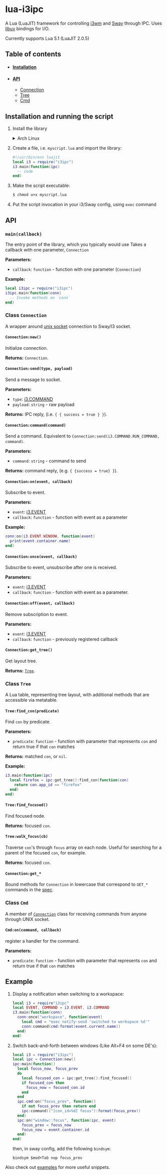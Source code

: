 # lua-i3ipc

A Lua (LuaJIT) framework for controlling [i3wm](https://i3wm.org/) and
[Sway](https://swaywm.org/) through IPC. Uses
[libuv](https://github.com/luvit/luv) bindings for I/O.

Currently supports Lua 5.1 (LuaJIT 2.0.5)


## Table of contents

- #### [Installation](#installation-and-running-the-script)
- #### [API](#api)
  - [Connection](#class-connection)
  - [Tree](#class-tree)
  - [Cmd](#class-cmd)


## Installation and running the script

1.  Install the library

    <details>
        <summary>Arch Linux</summary>
        Install the `lua-i3ipc-git` package with any AUR helper, i.e.:
        `$ yay -S lua-i3ipc-git`.
    </details>

2.  Create a file, i.e. `myscript.lua` and import the library:
    ```lua
    #!/usr/bin/env luajit
    local i3 = require("i3ipc")
    i3.main(function(ipc)
      -- code
    end)
    ```

3.  Make the script executable:
    ```bash
    $ chmod u+x myscript.lua
    ```

4. Put the script invocation in your i3/Sway config, using `exec` command


## API


### `main(callback)`
The entry point of the library, which you typically would use
Takes a callback with one parameter, `Connection`

**Parameters:**
- `callback`: `function` - function with one parameter (`Connection`)

**Example:**
```lua
local i3ipc = require("i3ipc")
i3ipc.main(function(conn)
  -- Invoke methods on `conn`
end)
```


### Class `Connection`
A wrapper around [unix socket](https://en.wikipedia.org/wiki/Unix_domain_socket)
connection to Sway/I3 socket.


#### `Connection:new()`
Initialize connection.

**Returns:** `Connection`.


#### `Connection:send(type, payload)`

Send a message to socket.

**Parameters:**
- `type`: [i3.COMMAND](https://i3wm.org/docs/ipc.html#_sending_messages_to_i3)
- `payload`: `string` - raw payload

**Returns:** IPC reply, (i.e. `{ { success = true } }`).


#### `Connection:command(command)`

Send a command.
Equivalent to `Connection:send(i3.COMMAND.RUN_COMMAND, command)`.

**Parameters:**
- `command`: `string` - command to send

**Returns:** command reply, (e.g. `{ {success = true} }`).


#### `Connection:on(event, callback)`
Subscribe to event.

**Parameters:**
- `event`: [i3.EVENT](https://i3wm.org/docs/ipc.html#_reply_format)
- `callback`: `function` - function with event as a parameter

**Example:**
```lua
conn:on(i3.EVENT.WINDOW, function(event)
  print(event.container.name)
end)
```


#### `Connection:once(event, callback)`
Subscribe to event, unsubscribe after one is received.

**Parameters:**
- `event`: [i3.EVENT](https://i3wm.org/docs/ipc.html#_reply_format)
- `callback`: `function` - function with event as a parameter.


#### `Connection:off(event, callback)`
Remove subscription to event.

**Parameters:**
- `event`: [i3.EVENT](https://i3wm.org/docs/ipc.html#_reply_format)
- `callback`: `function` - previously registered callback


#### `Connection:get_tree()`
Get layout tree.

**Returns:** [`Tree`](#class-tree).


### Class `Tree`
A Lua table, representing tree layout, with additional methods that are
accessible via metatable.


#### `Tree:find_con(predicate)`
Find `con` by predicate.

**Parameters:**
- `predicate`: `function` - function with parameter that represents `con`
and return true if that `con` matches

**Returns:** matched `con`, or `nil`.

**Example:**
```lua
i3.main(function(ipc)
  local firefox = ipc:get_tree():find_con(function(con)
    return con.app_id == "firefox"
  end)
end)
```


#### `Tree:find_focused()`
Find focused node.

**Returns:** focused `con`.


#### `Tree:walk_focus(cb)`
Traverse `con`'s through `focus` array on each node. Useful for searching for a
parent of the focused `con`, for example.

**Returns:** focused `con`.


#### `Connection:get_*`
Bound methods for `Connection` in lowercase that correspond to `GET_*` commands
in the [spec](https://i3wm.org/docs/ipc.html#_sending_messages_to_i3).


### Class `Cmd`

A member of [`Connection`](#class-connection) class for receiving commands from
anyone through UNIX socket.

#### `Cmd:on(command, callback)`
register a handler for the command.

**Parameters:**
- `predicate`: `function` - function with parameter that represents `con`
and return true if that `con` matches


## Example

1.  Display a notification when switching to a workspace:

    ```lua
    local i3 = require"i3ipc"
    local EVENT, COMMAND = i3.EVENT, i3.COMMAND
    i3.main(function(conn)
      conn:once("workspace", function(event)
        local cmd = "exec notify-send 'switched to workspace %d'"
        conn:command(cmd:format(event.current.name))
      end)
    end)
    ```

1.  Switch back-and-forth between windows (Like Alt+F4 on some DE's):

    ```lua
    local i3 = require("i3ipc")
    local ipc = Connection:new()
    ipc:main(function()
      local focus_now, focus_prev
      do
        local focused_con = ipc:get_tree():find_focused()
        if focused_con then
          focus_now = focused_con.id
        end
      end
      ipc.cmd:on("focus_prev", function()
        if not focus_prev then return end
        ipc:command(("[con_id=%d] focus"):format(focus_prev))
      end)
      ipc:on("window::focus", function(ipc, event)
        focus_prev = focus_now
        focus_now = event.container.id
      end)
    end)
    ```

    then, in sway config, add the following `bindsym`:

    ```
    bindsym $mod+Tab nop focus_prev
    ```

Also check out [examples](./examples) for more useful snippets.

